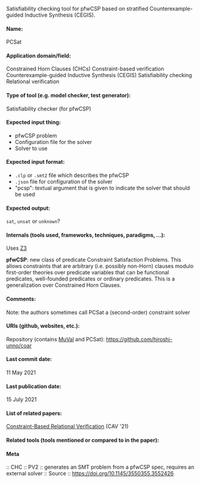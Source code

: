 Satisfiability checking tool for pfwCSP based on stratified Counterexample-guided Inductive Synthesis (CEGIS).

#### Name:
PCSat

#### Application domain/field:
Constrained Horn Clauses (CHCs)
Constraint-based verification
Counterexample-guided Inductive Synthesis (CEGIS)
Satisfiability checking
Relational verification

#### Type of tool (e.g. model checker, test generator):
Satisfiability checker (for pfwCSP)

#### Expected input thing:
- pfwCSP problem
- Configuration file for the solver
- Solver to use

#### Expected input format:
- `.clp` or `.smt2` file which describes the pfwCSP
- `.json` file for configuration of the solver
- "pcsp": textual argument that is given to indicate the solver that should be used

#### Expected output:
`sat`, `unsat` or `unknown`?

#### Internals (tools used, frameworks, techniques, paradigms, ...):
Uses [Z3](Z3.md)

**pfwCSP**: new class of predicate Constraint Satisfaction Problems. This allows constraints that are arbitrary (i.e. possibly non-Horn) clauses modulo first-order theories over predicate variables that can be functional predicates, well-founded predicates or ordinary predicates. This is a generalization over Constrained Horn Clauses.

#### Comments:
Note: the authors sometimes call PCSat a (second-order) constraint solver

#### URIs (github, websites, etc.):
Repository (contains [MuVal](../MuVal.md) and PCSat): https://github.com/hiroshi-unno/coar

#### Last commit date:
11 May 2021

#### Last publication date:
15 July 2021

#### List of related papers:
[Constraint-Based Relational Verification](https://doi.org/10.1007/978-3-030-81685-8_35) (CAV '21)

#### Related tools (tools mentioned or compared to in the paper):

#### Meta
:: CHC
:: PV2 :: generates an SMT problem from a pfwCSP spec, requires an external solver
:: Source :: https://doi.org/10.1145/3550355.3552426
